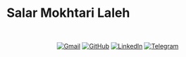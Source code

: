 # Salar Mokhtari Laleh 
<br />
	<p align="center">
	<a href="salarmokhtari0@gmail.com"><img src="https://img.shields.io/badge/Gmail-D14836?style=for-the-badge&logo=gmail&logoColor=white" alt="Gmail"></a>
	<a href="https://github.com/salarMokhtariL"><img src="https://img.shields.io/badge/GitHub-100000?style=for-the-badge&logo=github&logoColor=white" alt="GitHub"></a>
	<a href="https://www.linkedin.com/in/salar-mokhtari-laleh-22508b91/"><img src="https://img.shields.io/badge/LinkedIn-0077B5?style=for-the-badge&logo=linkedin&logoColor=white" alt="LinkedIn"></a>
	<a href="https://t.me/Salarmokhtaril"><img src="https://img.shields.io/badge/Telegram-2CA5E0?style=for-the-badge&logo=telegram&logoColor=white" alt="Telegram"></a>
	</p>



